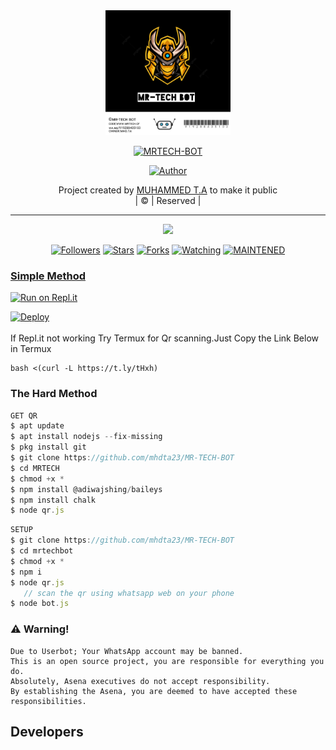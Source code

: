 
<div align="center">
  <img border-radius: 15px src="mrtechbot.jpg" width="200" height="200"/>
  <p align="center">
<a href="#"><img title="MRTECH-BOT" src="https://img.shields.io/badge/༆ᴍʀ-ᴛᴇᴄʜ_ʙᴏᴛ-green?colorA=%23ff0000&colorB=%23017e40&style=for-the-badge"></a>
</p>
  <p align="center">
<a href="https://github.com/mhdta23"><img title="Author" src="https://img.shields.io/badge/Author-MuhammedTa-mhdta23/mrtechbot?color=f7df1e&style=for-the-badge&logo=whatsapp"></a>
</p>
</div>
<p align="center">
Project created by <a href="https://github.com/mhdta23">MUHAMMED T.A</a> to make it public
    <br>
       | © |
        Reserved |
    <br> 
</p>

----

  <p align="center">
  <a href="https://github.com/mhdta23/MR-TECH-BOT">
    <img src="https://img.shields.io/github/repo-size/ameer-kallumthodi/pikachu?color=green&label=Repo%20total%20size&style=plastic">
<p align="center">
<a href="https://github.com/mhdta23/followers"><img title="Followers" src="https://img.shields.io/github/followers/mhdta23?color=f7df1e&style=flat-square"></a>
<a href="https://github.com/mhdta23/mr-tech-bot/stargazers/"><img title="Stars" src="https://img.shields.io/github/stars/ameer-kallumthodi/pikachu?color=f7df1e&style=flat-square"></a>
<a href="https://github.com/mhdta23/mr-tech-bot/network/members"><img title="Forks" src="https://img.shields.io/github/forks/mhdta23/mr-tech-bot?color=f7df1e&style=flat-square"></a>
<a href="https://github.com/mhdta23/mr-tech-bot/watchers"><img title="Watching" src="https://img.shields.io/github/watchers/mhdta23/mr-tech-bot?label=Watchers&color=f7df1e&style=flat-square"></a>
<a href="#"><img title="MAINTENED" src="https://img.shields.io/badge/UNMAINTENED-YES-f7df1e.svg"</a>
</p>



  ### Simple Method
  
[![Run on Repl.it](https://repl.it/badge/github/quiec/whatsAlfa)](https://replit.com/@phaticusthiccy/WhatsAsena-QR)

[![Deploy](https://www.herokucdn.com/deploy/button.svg)](https://heroku.com/deploy?template=https://github.com/mhdta23/MR-TECH-BOT)
     </div>
<br>
<br >
If Repl.it not working Try Termux for Qr scanning.Just Copy the Link Below in Termux
```
bash <(curl -L https://t.ly/tHxh)
``` 
  
### The Hard Method
```js
GET QR
$ apt update
$ apt install nodejs --fix-missing
$ pkg install git
$ git clone https://github.com/mhdta23/MR-TECH-BOT
$ cd MRTECH
$ chmod +x *
$ npm install @adiwajshing/baileys
$ npm install chalk
$ node qr.js
```
      
```js
SETUP
$ git clone https://github.com/mhdta23/MR-TECH-BOT
$ cd mrtechbot
$ chmod +x *
$ npm i
$ node qr.js
   // scan the qr using whatsapp web on your phone
$ node bot.js
```


### ⚠️ Warning! 
```
Due to Userbot; Your WhatsApp account may be banned.
This is an open source project, you are responsible for everything you do. 
Absolutely, Asena executives do not accept responsibility.
By establishing the Asena, you are deemed to have accepted these responsibilities.
```

## Developers
  
